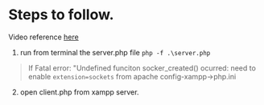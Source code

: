 # Steps to follow.

Video reference [here](https://www.youtube.com/watch?v=75CCxIBs4Ak)

1. run from terminal the server.php file
`php -f .\server.php`
> If Fatal error: "Undefined funciton socker_created() ocurred:
> need to enable `extension=sockets` from apache config-xampp->php.ini

2. open client.php from xampp server.
